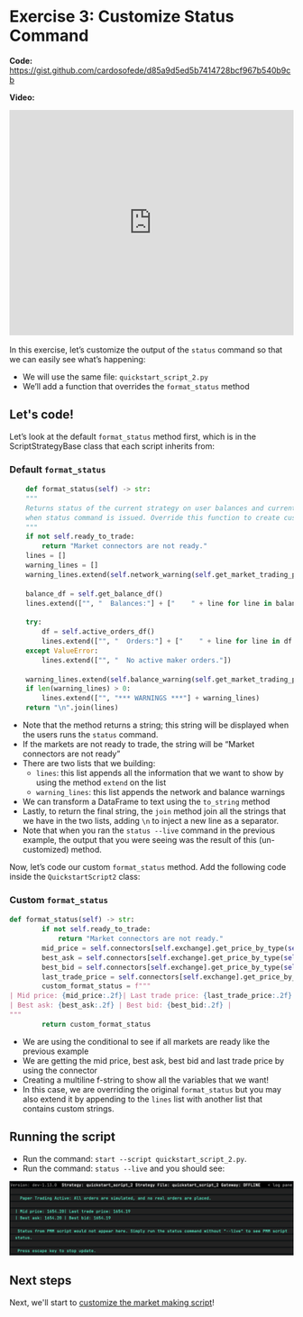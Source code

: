 # Exercise 3: Customize Status Command

**Code:** <https://gist.github.com/cardosofede/d85a9d5ed5b7414728bcf967b540b9cb>

**Video:**
<iframe style="width:100%; min-height:400px;" src="https://www.youtube.com/embed/86qPi9eycxk" frameborder="0" allow="accelerometer; autoplay; encrypted-media; gyroscope; picture-in-picture" allowfullscreen></iframe>

In this exercise, let’s customize the output of the `status` command so that we can easily see what’s happening:

- We will use the same file: `quickstart_script_2.py`
- We’ll add a function that overrides the `format_status` method

## Let's code!

Let’s look at the default `format_status` method first, which is in the ScriptStrategyBase class that each script inherits from:

### Default `format_status`

```python
    def format_status(self) -> str:
    """
    Returns status of the current strategy on user balances and current active orders. This function is called
    when status command is issued. Override this function to create custom status display output.
    """
    if not self.ready_to_trade:
        return "Market connectors are not ready."
    lines = []
    warning_lines = []
    warning_lines.extend(self.network_warning(self.get_market_trading_pair_tuples()))

    balance_df = self.get_balance_df()
    lines.extend(["", "  Balances:"] + ["    " + line for line in balance_df.to_string(index=False).split("\n")])

    try:
        df = self.active_orders_df()
        lines.extend(["", "  Orders:"] + ["    " + line for line in df.to_string(index=False).split("\n")])
    except ValueError:
        lines.extend(["", "  No active maker orders."])

    warning_lines.extend(self.balance_warning(self.get_market_trading_pair_tuples()))
    if len(warning_lines) > 0:
        lines.extend(["", "*** WARNINGS ***"] + warning_lines)
    return "\n".join(lines)
```

- Note that the method returns a string; this string will be displayed when the users runs the `status` command.
- If the markets are not ready to trade, the string will be “Market connectors are not ready”
- There are two lists that we building:
    - `lines`: this list appends all the information that we want to show by using the method `extend` on the list
    - `warning_lines`: this list appends the network and balance warnings
- We can transform a DataFrame to text using the `to_string` method
- Lastly, to return the final string, the `join` method join all the strings that we have in the two lists, adding `\n` to inject a new line as a separator.
- Note that when you ran the `status --live` command in the previous example, the output that you were seeing was the result of this (un-customized) method.

Now, let’s code our custom `format_status` method. Add the following code inside the `QuickstartScript2` class:

### Custom `format_status`

```python
def format_status(self) -> str:
        if not self.ready_to_trade:
            return "Market connectors are not ready."
        mid_price = self.connectors[self.exchange].get_price_by_type(self.trading_pair, PriceType.MidPrice)
        best_ask = self.connectors[self.exchange].get_price_by_type(self.trading_pair, PriceType.BestAsk)
        best_bid = self.connectors[self.exchange].get_price_by_type(self.trading_pair, PriceType.BestBid)
        last_trade_price = self.connectors[self.exchange].get_price_by_type(self.trading_pair, PriceType.LastTrade)
        custom_format_status = f"""
| Mid price: {mid_price:.2f}| Last trade price: {last_trade_price:.2f}
| Best ask: {best_ask:.2f} | Best bid: {best_bid:.2f} | 
"""
        return custom_format_status
```

- We are using the conditional to see if all markets are ready like the previous example
- We are getting the mid price, best ask, best bid and last trade price by using the connector
- Creating a multiline f-string to show all the variables that we want!
- In this case, we are overriding the original `format_status` but you may also extend it by appending to the `lines` list with another list that contains custom strings.

## Running the script

- Run the command: `start --script quickstart_script_2.py`.
- Run the command: `status --live` and you should see:

![Alt text](Untitled%204.png)

## Next steps

Next, we'll start to [customize the market making script](/quickstart/custom-pmm-4/)!